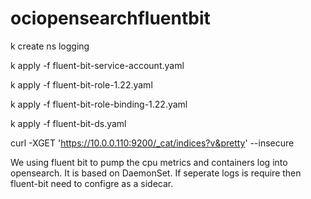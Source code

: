 # ociopensearchfluentbit


k create ns logging

k apply -f fluent-bit-service-account.yaml

k apply -f fluent-bit-role-1.22.yaml

k apply -f fluent-bit-role-binding-1.22.yaml

k apply -f fluent-bit-ds.yaml

curl -XGET 'https://10.0.0.110:9200/_cat/indices?v&pretty' --insecure

We using fluent bit to pump the cpu metrics and containers log into opensearch. It is based on DaemonSet. If seperate logs is require then  fluent-bit need to configre as a sidecar.